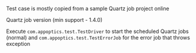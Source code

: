 Test case is mostly copied from a sample Quartz job project online 

Quartz job version (min support - 1.4.0)

Execute `com.appoptics.test.TestDriver` to start the scheduled Quartz jobs (normal) and `com.appoptics.test.TestErrorJob` for the error job that throws exception
